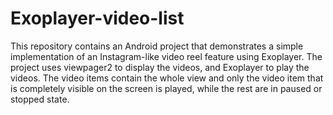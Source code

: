 # Exoplayer-video-list
This repository contains an Android project that demonstrates a simple implementation of an Instagram-like video reel feature using Exoplayer.
The project uses viewpager2 to display the videos, and Exoplayer to play the videos. 
The video items contain the whole view and only the video item that is completely visible on the screen is played, while the rest are in paused or stopped state.
